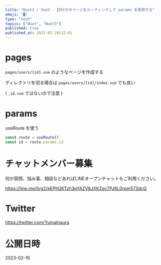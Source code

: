 ```yaml
---
title: "Nuxt3 / Vue3 - ID付きのページをルーティングして params を取得する"
emoji: "🖥"
type: "tech"
topics: ["Nuxt", "Nuxt3"]
published: true
published_at: 2023-02-16t12:01
---
```


# pages

`pages/users/[id].vue` のようなページを作成する

ディレクトリを切る場合は `pages/users/[id]/index.vue` でも良い

( `_id.vue` ではないので注意 )

# params

useRoute を使う

```js
const route = useRoute()
const id = route.params.id
```


# チャットメンバー募集


何か質問、悩み事、相談などあればLINEオープンチャットもご利用ください。

https://line.me/ti/g2/eEPltQ6Tzh3pYAZV8JXKZqc7PJ6L0rpm573dcQ


# Twitter

https://twitter.com/YumaInaura


# 公開日時

2023-02-16
